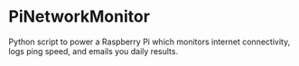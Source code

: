 # PiNetworkMonitor
Python script to power a Raspberry Pi which monitors internet connectivity, logs ping speed, and emails you daily results.
